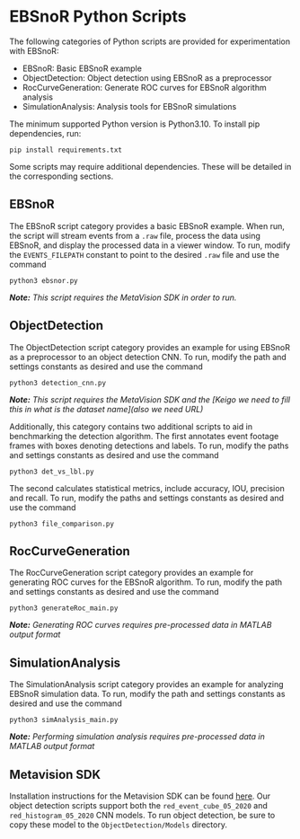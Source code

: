 # EBSnoR Python Scripts

The following categories of Python scripts are provided for experimentation with EBSnoR:

- EBSnoR: Basic EBSnoR example
- ObjectDetection: Object detection using EBSnoR as a preprocessor
- RocCurveGeneration: Generate ROC curves for EBSnoR algorithm analysis
- SimulationAnalysis: Analysis tools for EBSnoR simulations

The minimum supported Python version is Python3.10. To install pip dependencies, run:

```
pip install requirements.txt
```

Some scripts may require additional dependencies. These will be detailed in the corresponding sections.

## EBSnoR

The EBSnoR script category provides a basic EBSnoR example. When run, the script will stream events from a `.raw` file, process the data using EBSnoR, and display the processed data in a viewer window. To run, modify the `EVENTS_FILEPATH` constant to point to the desired `.raw` file and use the command

```
python3 ebsnor.py
```

***Note:** This script requires the MetaVision SDK in order to run.*

## ObjectDetection

The ObjectDetection script category provides an example for using EBSnoR as a preprocessor to an object detection CNN. To run, modify the path and settings constants as desired and use the command

```
python3 detection_cnn.py
```

***Note:** This script requires the MetaVision SDK and the [Keigo we need to fill this in what is the dataset name](also we need URL)*

Additionally, this category contains two additional scripts to aid in benchmarking the detection algorithm. The first annotates event footage frames with boxes denoting detections and labels. To run, modify the paths and settings constants as desired and use the command

```
python3 det_vs_lbl.py
```

The second calculates statistical metrics, include accuracy, IOU, precision and recall. To run, modify the paths and settings constants as desired and use the command

```
python3 file_comparison.py
```

## RocCurveGeneration

The RocCurveGeneration script category provides an example for generating ROC curves for the EBSnoR algorithm. To run, modify the path and settings constants as desired and use the command

```
python3 generateRoc_main.py
```

***Note:** Generating ROC curves requires pre-processed data in MATLAB output format*

## SimulationAnalysis

The SimulationAnalysis script category provides an example for analyzing EBSnoR simulation data. To run, modify the path and settings constants as desired and use the command

```
python3 simAnalysis_main.py
```

***Note:** Performing simulation analysis requires pre-processed data in MATLAB output format*

## Metavision SDK

Installation instructions for the Metavision SDK can be found [here](https://docs.prophesee.ai/stable/installation/index.html). Our object detection scripts support both the `red_event_cube_05_2020` and `red_histogram_05_2020` CNN models. To run object detection, be sure to copy these model to the `ObjectDetection/Models` directory.